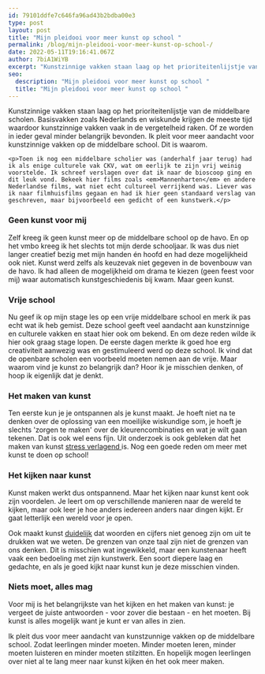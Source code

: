 ```yaml
---
id: 79101ddfe7c646fa96ad43b2bdba00e3
type: post
layout: post
title: "Mijn pleidooi voor meer kunst op school "
permalink: /blog/mijn-pleidooi-voor-meer-kunst-op-school-/
date: 2022-05-11T19:16:41.067Z
author: 7biA1WiYB
excerpt: "Kunstzinnige vakken staan laag op het prioriteitenlijstje van de middelbare scholen. Basisvakken zoals Nederlands en wiskunde krijgen de meeste tijd waardoor kunstzinnige vakken vaak in de vergetelheid raken. Of ze worden in ieder geval minder belangrijk bevonden. Ik pleit voor meer aandacht voor kunstzinnige vakken op de middelbare school. Dit is waarom.  "
seo:
  description: "Mijn pleidooi voor meer kunst op school "
  title: "Mijn pleidooi voor meer kunst op school "
---
```

Kunstzinnige vakken staan laag op het prioriteitenlijstje van de middelbare scholen. Basisvakken zoals Nederlands en wiskunde krijgen de meeste tijd waardoor kunstzinnige vakken vaak in de vergetelheid raken. Of ze worden in ieder geval minder belangrijk bevonden. Ik pleit voor meer aandacht voor kunstzinnige vakken op de middelbare school. Dit is waarom.  

    <p>Toen ik nog een middelbare scholier was (anderhalf jaar terug) had ik als enige culturele vak CKV, wat om eerlijk te zijn vrij weinig voorstelde. Ik schreef verslagen over dat ik naar de bioscoop ging en dit leuk vond. Bekeek hier films zoals <em>Mannenharten</em> en andere Nederlandse films, wat niet echt cultureel verrijkend was. Liever was ik naar filmhuisfilms gegaan en had ik hier geen standaard verslag van geschreven, maar bijvoorbeeld een gedicht of een kunstwerk.</p>
<h3>Geen kunst voor mij</h3>
<p>Zelf kreeg ik geen kunst meer op de middelbare school op de havo. En op het vmbo kreeg ik het slechts tot mijn derde schooljaar. Ik was dus niet langer creatief bezig met mijn handen én hoofd en had deze mogelijkheid ook niet. Kunst<strong> </strong>werd zelfs als keuzevak niet gegeven in de bovenbouw van de havo. Ik had alleen de mogelijkheid om drama te kiezen (geen feest voor mij) waar automatisch kunstgeschiedenis bij kwam. Maar geen kunst. </p>
<h3>Vrije school</h3>
<p>Nu geef ik op mijn stage les op een vrije middelbare school en merk ik pas echt wat ik heb gemist. Deze school geeft veel aandacht aan kunstzinnige en culturele vakken en staat hier ook om bekend. En om deze reden wilde ik hier ook graag stage lopen. De eerste dagen merkte ik goed hoe erg creativiteit aanwezig was en gestimuleerd werd op deze school. Ik vind dat de openbare scholen een voorbeeld moeten nemen aan de vrije. Maar waarom vind je kunst zo belangrijk dan? Hoor ik je misschien denken, of hoop ik eigenlijk dat je denkt.</p>
<h3>Het maken van kunst</h3>
<p>Ten eerste kun je je ontspannen als je kunst maakt. Je hoeft niet na te denken over de oplossing van een moeilijke wiskundige som, je hoeft je slechts 'zorgen te maken' over de kleurencombinaties en wat je wilt gaan tekenen. Dat is ook wel eens fijn. Uit onderzoek is ook gebleken dat het maken van kunst <a href="https://www.paradijsvogelsmagazine.nl/kunst-maken-is-ook-ontspannend-als-er-goed-bent/">stress verlagend </a>is. Nog een goede reden om meer met kunst te doen op school!</p>
<h3>Het kijken naar kunst</h3>
<p>Kunst maken werkt dus ontspannend. Maar het kijken naar kunst kent ook zijn voordelen. Je leert om op verschillende manieren naar de wereld te kijken, maar ook leer je hoe anders iedereen anders naar dingen kijkt. Er gaat letterlijk een wereld voor je open.</p>
<p>Ook maakt kunst <a href="https://wij-leren.nl/kunst-curriculum.php">duidelijk</a> dat woorden en cijfers niet genoeg zijn om uit te drukken wat we weten. De grenzen van onze taal zijn niet de grenzen van ons denken. Dit is misschien wat ingewikkeld, maar een kunstenaar heeft vaak een bedoeling met zijn kunstwerk. Een soort diepere laag en gedachte, en als je goed kijkt naar kunst kun je deze misschien vinden.</p>
<h3>Niets moet, alles mag</h3>
<p>Voor mij is het belangrijkste van het kijken en het maken van kunst: je vergeet de juiste antwoorden - voor zover die bestaan - en het moeten. Bij kunst is alles mogelijk want je kunt er van alles in zien.</p>
<p>Ik pleit dus voor meer aandacht van kunstzunnige vakken op de middelbare school. Zodat leerlingen minder moeten. Minder moeten leren, minder moeten luisteren en minder moeten stilzitten. En hopelijk mogen leerlingen over niet al te lang meer naar kunst kijken én het ook meer maken.</p>  
